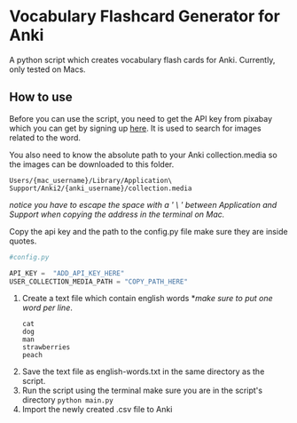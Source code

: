 # Vocabulary Flashcard Generator for Anki

A python script which creates vocabulary flash cards for Anki. Currently, only tested on Macs.

## How to use

Before you can use the script, you need to get the API key from pixabay which you can get by signing up [here](https://pixabay.com/). It is used to search for images related to the word.

You also need to know the absolute path to your Anki collection.media so the images can be downloaded to this folder.

`Users/{mac_username}/Library/Application\ Support/Anki2/{anki_username}/collection.media`

*notice you have to escape the space with a  ' \ ' between Application and Support when copying the address in the terminal on Mac.*


Copy the api key and the path to the config.py file make sure they are inside quotes.

```python
#config.py

API_KEY =  "ADD_API_KEY_HERE"
USER_COLLECTION_MEDIA_PATH = "COPY_PATH_HERE"
```

1. Create a text file which contain english words
	**make sure to put one word per line*.
	```
	cat
	dog
	man
	strawberries
	peach
	```
2. Save the text file as english-words.txt in the same directory as the script. 
3. Run the script using the terminal make sure you are in the script's directory
	`python main.py`
4. Import the newly created .csv file to Anki
